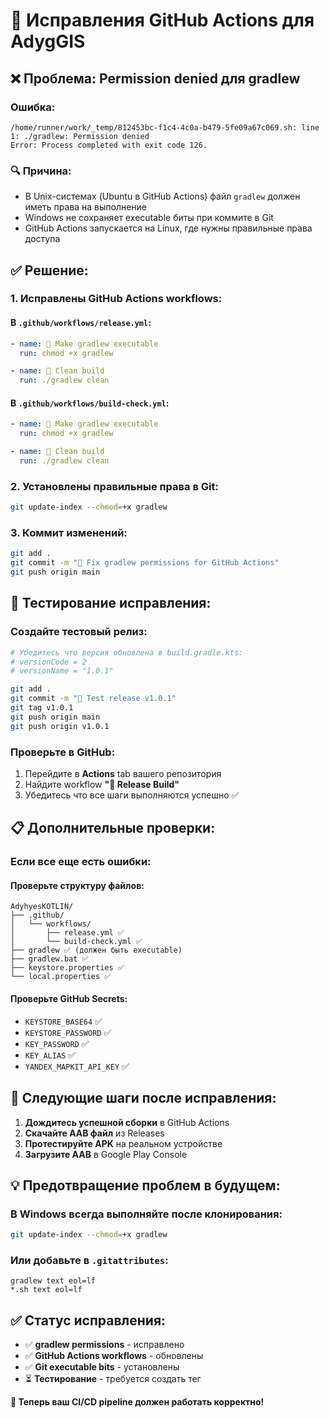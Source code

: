 # 🔧 Исправления GitHub Actions для AdygGIS

## ❌ Проблема: Permission denied для gradlew

### Ошибка:
```
/home/runner/work/_temp/812453bc-f1c4-4c0a-b479-5fe09a67c069.sh: line 1: ./gradlew: Permission denied
Error: Process completed with exit code 126.
```

### 🔍 Причина:
- В Unix-системах (Ubuntu в GitHub Actions) файл `gradlew` должен иметь права на выполнение
- Windows не сохраняет executable биты при коммите в Git
- GitHub Actions запускается на Linux, где нужны правильные права доступа

## ✅ Решение:

### 1. Исправлены GitHub Actions workflows:

#### В `.github/workflows/release.yml`:
```yaml
- name: 🔧 Make gradlew executable
  run: chmod +x gradlew

- name: 🧹 Clean build
  run: ./gradlew clean
```

#### В `.github/workflows/build-check.yml`:
```yaml
- name: 🔧 Make gradlew executable
  run: chmod +x gradlew

- name: 🧹 Clean build
  run: ./gradlew clean
```

### 2. Установлены правильные права в Git:
```bash
git update-index --chmod=+x gradlew
```

### 3. Коммит изменений:
```bash
git add .
git commit -m "🔧 Fix gradlew permissions for GitHub Actions"
git push origin main
```

## 🚀 Тестирование исправления:

### Создайте тестовый релиз:
```bash
# Убедитесь что версия обновлена в build.gradle.kts:
# versionCode = 2
# versionName = "1.0.1"

git add .
git commit -m "🎉 Test release v1.0.1"
git tag v1.0.1
git push origin main
git push origin v1.0.1
```

### Проверьте в GitHub:
1. Перейдите в **Actions** tab вашего репозитория
2. Найдите workflow **"🚀 Release Build"**
3. Убедитесь что все шаги выполняются успешно ✅

## 📋 Дополнительные проверки:

### Если все еще есть ошибки:

#### Проверьте структуру файлов:
```
AdyhyesKOTLIN/
├── .github/
│   └── workflows/
│       ├── release.yml ✅
│       └── build-check.yml ✅
├── gradlew ✅ (должен быть executable)
├── gradlew.bat ✅
├── keystore.properties ✅
└── local.properties ✅
```

#### Проверьте GitHub Secrets:
- `KEYSTORE_BASE64` ✅
- `KEYSTORE_PASSWORD` ✅  
- `KEY_PASSWORD` ✅
- `KEY_ALIAS` ✅
- `YANDEX_MAPKIT_API_KEY` ✅

## 🎯 Следующие шаги после исправления:

1. **Дождитесь успешной сборки** в GitHub Actions
2. **Скачайте AAB файл** из Releases
3. **Протестируйте APK** на реальном устройстве
4. **Загрузите AAB** в Google Play Console

## 💡 Предотвращение проблем в будущем:

### В Windows всегда выполняйте после клонирования:
```bash
git update-index --chmod=+x gradlew
```

### Или добавьте в `.gitattributes`:
```
gradlew text eol=lf
*.sh text eol=lf
```

## ✅ Статус исправления:

- ✅ **gradlew permissions** - исправлено
- ✅ **GitHub Actions workflows** - обновлены
- ✅ **Git executable bits** - установлены
- ⏳ **Тестирование** - требуется создать тег

**🎉 Теперь ваш CI/CD pipeline должен работать корректно!**
